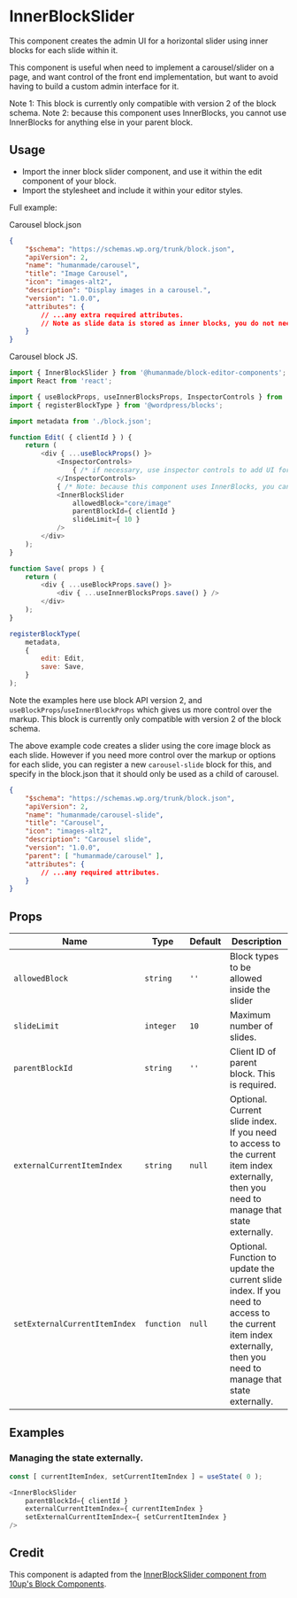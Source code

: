 # InnerBlockSlider

This component creates the admin UI for a horizontal slider using inner blocks for each slide within it.

This component is useful when need to implement a carousel/slider on a page, and want control of the front end implementation, but want to avoid having to build a custom admin interface for it.

Note 1: This block is currently only compatible with version 2 of the block schema.
Note 2: because this component uses InnerBlocks, you cannot use InnerBlocks for anything else in your parent block.

## Usage

* Import the inner block slider component, and use it within the edit component of your block.
* Import the stylesheet and include it within your editor styles.

Full example:

Carousel block.json

```json
{
	"$schema": "https://schemas.wp.org/trunk/block.json",
	"apiVersion": 2,
	"name": "humanmade/carousel",
	"title": "Image Carousel",
	"icon": "images-alt2",
	"description": "Display images in a carousel.",
	"version": "1.0.0",
	"attributes": {
		// ...any extra required attributes.
		// Note as slide data is stored as inner blocks, you do not need to register attributes for this.
	}
}
```

Carousel block JS.

```js
import { InnerBlockSlider } from '@humanmade/block-editor-components';
import React from 'react';

import { useBlockProps, useInnerBlocksProps, InspectorControls } from '@wordpress/block-editor';
import { registerBlockType } from '@wordpress/blocks';

import metadata from './block.json';

function Edit( { clientId } ) {
	return (
		<div { ...useBlockProps() }>
			<InspectorControls>
				{ /* if necessary, use inspector controls to add UI for any required functionality. */ }
			</InspectorControls>
			{ /* Note: because this component uses InnerBlocks, you cannot use InnerBlocks for anything else in your parent block.  */ }
			<InnerBlockSlider
				allowedBlock="core/image"
				parentBlockId={ clientId }
				slideLimit={ 10 }
			/>
		</div>
	);
}

function Save( props ) {
	return (
		<div { ...useBlockProps.save() }>
			<div { ...useInnerBlocksProps.save() } />
		</div>
	);
}

registerBlockType(
	metadata,
	{
		edit: Edit,
		save: Save,
	}
);
```

Note the examples here use block API version 2, and `useBlockProps`/`useInnerBlockProps` which gives us more control over the markup. This block is currently only compatible with version 2 of the block schema.

The above example code creates a slider using the core image block as each slide. However if you need more control over the markup or options for each slide, you can register a new `carousel-slide` block for this, and specify in the block.json that it should only be used as a child of carousel.

```json
{
	"$schema": "https://schemas.wp.org/trunk/block.json",
	"apiVersion": 2,
	"name": "humanmade/carousel-slide",
	"title": "Carousel",
	"icon": "images-alt2",
	"description": "Carousel slide",
	"version": "1.0.0",
	"parent": [ "humanmade/carousel" ],
	"attributes": {
		// ...any required attributes.
	}
}
```

## Props

| Name            | Type           | Default | Description                                   |
| --------------- | -------------- | ------- | --------------------------------------------- |
| `allowedBlock`  | `string`       | `''`    | Block types to be allowed inside the slider   |
| `slideLimit`    | `integer`      | `10`    | Maximum number of slides.                     |
| `parentBlockId` | `string`       | `''`    | Client ID of parent block. This is required.  |
| `externalCurrentItemIndex`    | `string`   | `null` | Optional. Current slide index. If you need to access to the current item index externally, then you need to manage that state externally. |
| `setExternalCurrentItemIndex` | `function` | `null` | Optional. Function to update the current slide index. If you need to access to the current item index externally, then you need to manage that state externally.  |


## Examples

### Managing the state externally.

```js
const [ currentItemIndex, setCurrentItemIndex ] = useState( 0 );

<InnerBlockSlider
	parentBlockId={ clientId }
	externalCurrentItemIndex={ currentItemIndex }
	setExternalCurrentItemIndex={ setCurrentItemIndex }
/>
```

## Credit

This component is adapted from the [InnerBlockSlider component from 10up's Block Components]( https://github.com/10up/block-components/tree/develop/components/inner-block-slider).
